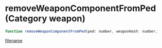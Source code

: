 # removeWeaponComponentFromPed (Category weapon)

```js
function removeWeaponComponentFromPed(ped: number, weaponHash: number, componentHash: number): void
```

[filename](removeWeaponComponentFromPed_m.md ':include')